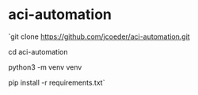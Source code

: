 # aci-automation

`git clone https://github.com/jcoeder/aci-automation.git

cd aci-automation

python3 -m venv venv

pip install -r requirements.txt`
